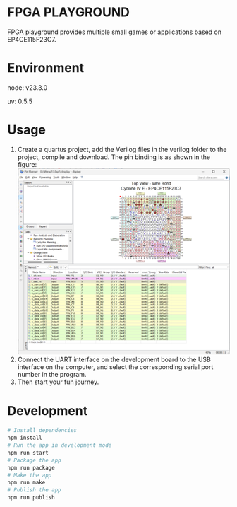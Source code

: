 # FPGA PLAYGROUND

FPGA playground provides multiple small games or applications based on EP4CE115F23C7.

# Environment

node: v23.3.0

uv: 0.5.5

# Usage

1. Create a quartus project, add the Verilog files in the verilog folder to the project, compile and download.
The pin binding is as shown in the figure:
![pin binding](display.png)
2. Connect the UART interface on the development board to the USB interface on the computer, and select the corresponding serial port number in the program. 
3. Then start your fun journey.

# Development

```sh
# Install dependencies
npm install
# Run the app in development mode
npm run start
# Package the app
npm run package
# Make the app
npm run make
# Publish the app
npm run publish
```

